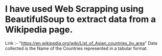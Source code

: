 # I have used Web Scrapping using BeautifulSoup to extract data from a Wikipedia page.
Link :- "https://en.wikipedia.org/wiki/List_of_Asian_countries_by_area"
Data collected is the Name of the Countries represented in a tabular format.
